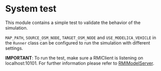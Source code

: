 # System test

This module contains a simple test to validate the behavior of the simulation.

`MAP_PATH`, `SOURCE_OSM_NODE`, `TARGET_OSM_NODE` and `USE_MODELICA_VEHICLE` in the `Runner` class can be configured to run the simulation with
different settings.

__IMPORTANT__: To run the test, make sure a RMIClient is listening on localhost:10101. For further information please refer
to [RMIModelServer](https://git.rwth-aachen.de/monticore/EmbeddedMontiArc/simulators/RMIModelServer).